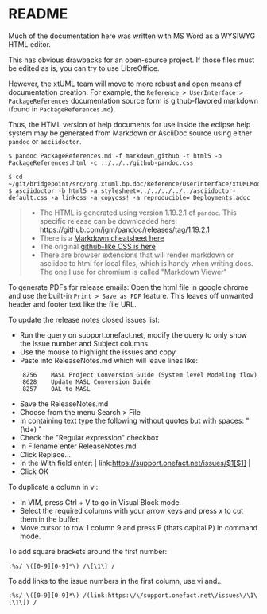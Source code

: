 README
==========

Much of the documentation here was written with MS Word as a WYSIWYG HTML editor.  

This has obvious drawbacks for an open-source project.  If those files must be
edited as is, you can try to use LibreOffice.  

However, the xtUML team will move to more robust and open means of documentation
creation.  For example, the `Reference > UserInterface > PackageReferences`
documentation source form is github-flavored markdown (found in `PackageReferences.md`).  

Thus, the HTML version of help documents for use inside the eclipse help system may be 
generated from Markdown or AsciiDoc source using either `pandoc` or `asciidoctor`.

```
$ pandoc PackageReferences.md -f markdown_github -t html5 -o PackageReferences.html -c ../../../github-pandoc.css 
```
```
$ cd ~/git/bridgepoint/src/org.xtuml.bp.doc/Reference/UserInterface/xtUMLModeling/ModelElements/Deployments
$ asciidoctor -b html5 -a stylesheet=../../../../../asciidoctor-default.css -a linkcss -a copycss! -a reproducible= Deployments.adoc 
```

> * The HTML is generated using version 1.19.2.1 of `pandoc`. This specific release can be downloaded here: https://github.com/jgm/pandoc/releases/tag/1.19.2.1
> * There is a [Markdown cheatsheet here](https://guides.github.com/pdfs/markdown-cheatsheet-online.pdf)
> * The original [github-like CSS is here](https://gist.github.com/dashed/6714393)
> * There are browser extensions that will render markdown or asciidoc to html for local files, which is handy when writing docs.  The one I use for chromium is called "Markdown Viewer"

To generate PDFs for release emails: 
Open the html file in google chrome and use the built-in `Print > Save as PDF` feature.  This leaves 
off unwanted header and footer text like the file URL.

To update the release notes closed issues list:
- Run the query on support.onefact.net, modify the query to only show the Issue number and Subject columns
- Use the mouse to highlight the issues and copy
- Paste into ReleaseNotes.md which will leave lines like:

```
    8256    MASL Project Conversion Guide (System level Modeling flow)
    8628    Update MASL Conversion Guide
    8257    OAL to MASL
```

- Save the ReleaseNotes.md
- Choose from the menu Search > File
- In containing text type the following without quotes but with spaces: "    (\d+)   "
- Check the "Regular expression" checkbox
- In Filename enter ReleaseNotes.md
- Click Replace...
- In the With field enter: | link:https://support.onefact.net/issues/$1[$1] | 
- Click OK
 
To duplicate a column in vi:
- In VIM, press Ctrl + V to go in Visual Block mode.
- Select the required columns with your arrow keys and press x to cut them in the buffer.
- Move cursor to row 1 column 9 and press P (thats capital P) in command mode.

To add square brackets around the first number:
```
:%s/ \([0-9][0-9]*\) /\[\1\] /
```

To add links to the issue numbers in the first column, use vi and...
```
:%s/ \([0-9][0-9]*\) /(link:https:\/\/support.onefact.net\/issues\/\1\[\1\]) /
```
